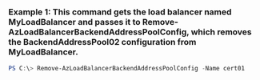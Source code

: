 ### Example 1: This command gets the load balancer named MyLoadBalancer and passes it to Remove-AzLoadBalancerBackendAddressPoolConfig, which removes the BackendAddressPool02 configuration from MyLoadBalancer.
```powershell
PS C:\> Remove-AzLoadBalancerBackendAddressPoolConfig -Name cert01
```

